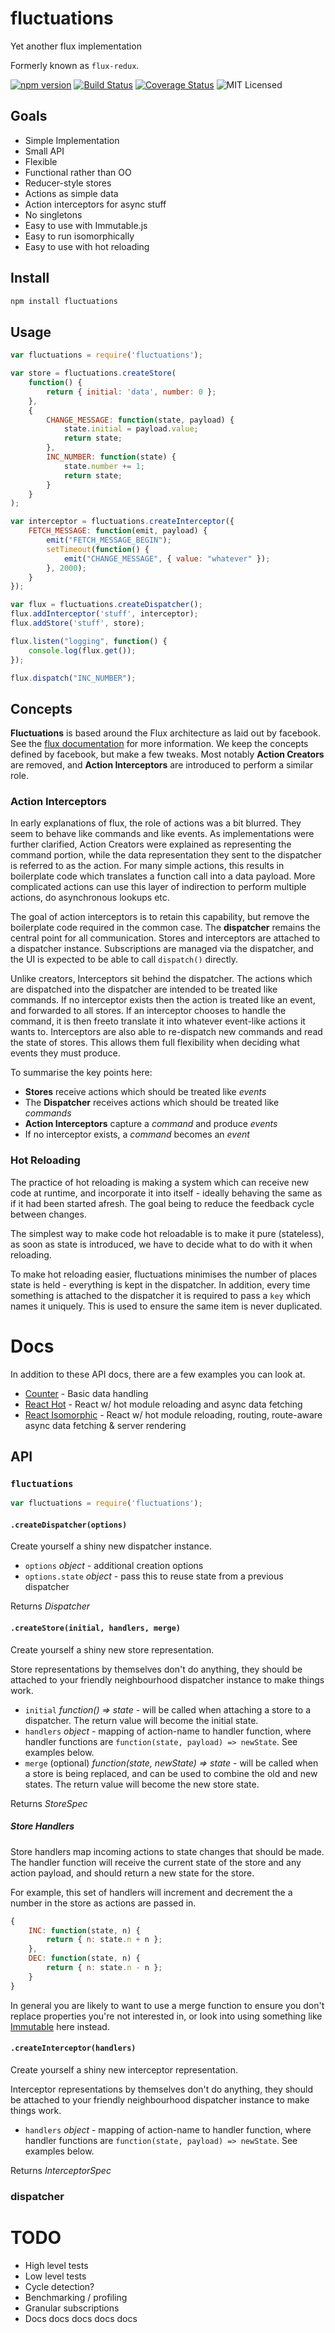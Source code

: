 # fluctuations

Yet another flux implementation

Formerly known as `flux-redux`.

[![npm version](https://img.shields.io/npm/v/fluctuations.svg)](https://www.npmjs.com/package/fluctuations) [![Build Status](https://img.shields.io/travis/glenjamin/fluctuations/master.svg)](https://travis-ci.org/glenjamin/fluctuations) [![Coverage Status](https://coveralls.io/repos/glenjamin/fluctuations/badge.svg?branch=master)](https://coveralls.io/r/glenjamin/fluctuations?branch=master) ![MIT Licensed](https://img.shields.io/npm/l/fluctuations.svg)

## Goals

 * Simple Implementation
 * Small API
 * Flexible
 * Functional rather than OO
 * Reducer-style stores
 * Actions as simple data
 * Action interceptors for async stuff
 * No singletons
 * Easy to use with Immutable.js
 * Easy to run isomorphically
 * Easy to use with hot reloading

## Install

```sh
npm install fluctuations
```

## Usage

```js
var fluctuations = require('fluctuations');

var store = fluctuations.createStore(
    function() {
        return { initial: 'data', number: 0 };
    },
    {
        CHANGE_MESSAGE: function(state, payload) {
            state.initial = payload.value;
            return state;
        },
        INC_NUMBER: function(state) {
            state.number += 1;
            return state;
        }
    }
);

var interceptor = fluctuations.createInterceptor({
    FETCH_MESSAGE: function(emit, payload) {
        emit("FETCH_MESSAGE_BEGIN");
        setTimeout(function() {
            emit("CHANGE_MESSAGE", { value: "whatever" });
        }, 2000);
    }
});

var flux = fluctuations.createDispatcher();
flux.addInterceptor('stuff', interceptor);
flux.addStore('stuff', store);

flux.listen("logging", function() {
    console.log(flux.get());
});

flux.dispatch("INC_NUMBER");
```

## Concepts

**Fluctuations** is based around the Flux architecture as laid out by facebook. See the [flux documentation](https://facebook.github.io/flux/docs/overview.html#structure-and-data-flow) for more information. We keep the concepts defined by facebook, but make a few tweaks. Most notably **Action Creators** are removed, and **Action Interceptors** are introduced to perform a similar role.

### Action Interceptors

In early explanations of flux, the role of actions was a bit blurred. They seem to behave like commands and like events. As implementations were further clarified, Action Creators were explained as representing the command portion, while the data representation they sent to the dispatcher is referred to as the action. For many simple actions, this results in boilerplate code which translates a function call into a data payload. More complicated actions can use this layer of indirection to perform multiple actions, do asynchronous lookups etc.

The goal of action interceptors is to retain this capability, but remove the boilerplate code required in the common case. The **dispatcher** remains the central point for all communication. Stores and interceptors are attached to a dispatcher instance. Subscriptions are managed via the dispatcher, and the UI is expected to be able to call `dispatch()` directly.

Unlike creators, Interceptors sit behind the dispatcher. The actions which are dispatched into the dispatcher are intended to be treated like commands. If no interceptor exists then the action is treated like an event, and forwarded to all stores. If an interceptor chooses to handle the command, it is then freeto translate it into whatever event-like actions it wants to. Interceptors are also able to re-dispatch new commands and read the state of stores. This allows them full flexibility when deciding what events they must produce.

To summarise the key points here:

* **Stores** receive actions which should be treated like *events*
* The **Dispatcher** receives actions which should be treated like *commands*
* **Action Interceptors** capture a *command* and produce *events*
* If no interceptor exists, a *command* becomes an *event*

### Hot Reloading

The practice of hot reloading is making a system which can receive new code at runtime, and incorporate it into itself - ideally behaving the same as if it had been started afresh. The goal being to reduce the feedback cycle between changes.

The simplest way to make code hot reloadable is to make it pure (stateless), as soon as state is introduced, we have to decide what to do with it when reloading.

To make hot reloading easier, fluctuations minimises the number of places state is held - everything is kept in the dispatcher. In addition, every time something is attached to the dispatcher it is required to pass a `key` which names it uniquely. This is used to ensure the same item is never duplicated.

# Docs

In addition to these API docs, there are a few examples you can look at.

* [Counter](examples/counter/) - Basic data handling
* [React Hot](examples/react-hot/) - React w/ hot module reloading and async data fetching
* [React Isomorphic](examples/react-iso) - React w/ hot module reloading, routing, route-aware async data fetching & server rendering

## API

### `fluctuations`

```js
var fluctuations = require('fluctuations');
```

#### `.createDispatcher(options)`

Create yourself a shiny new dispatcher instance.

* `options` *object* - additional creation options
* `options.state` *object* - pass this to reuse state from a previous dispatcher

Returns *Dispatcher*

#### `.createStore(initial, handlers, merge)`

Create yourself a shiny new store representation.

Store representations by themselves don't do anything, they should be attached to your friendly neighbourhood dispatcher instance to make things work.

* `initial` *function() => state* - will be called when attaching a store to a dispatcher. The return value will become the initial state.
* `handlers` *object* - mapping of action-name to handler function, where handler functions are `function(state, payload) => newState`. See examples below.
* `merge` (optional) *function(state, newState) => state* - will be called when a store is being replaced, and can be used to combine the old and new states. The return value will become the new store state.

Returns *StoreSpec*

##### Store Handlers

Store handlers map incoming actions to state changes that should be made. The handler function will receive the current state of the store and any action payload, and should return a new state for the store.

For example, this set of handlers will increment and decrement the a number in the store as actions are passed in.
```js
{
    INC: function(state, n) {
        return { n: state.n + n };
    },
    DEC: function(state, n) {
        return { n: state.n - n };
    }
}
```
In general you are likely to want to use a merge function to ensure you don't replace properties you're not interested in, or look into using something like [Immutable](http://facebook.github.io/immutable-js/) here instead.

#### `.createInterceptor(handlers)`

Create yourself a shiny new interceptor representation.

Interceptor representations by themselves don't do anything, they should be attached to your friendly neighbourhood dispatcher instance to make things work.

* `handlers` *object* - mapping of action-name to handler function, where handler functions are `function(state, payload) => newState`. See examples below.

Returns *InterceptorSpec*

### dispatcher

# TODO

* High level tests
* Low level tests
* Cycle detection?
* Benchmarking / profiling
* Granular subscriptions
* Docs docs docs docs docs

